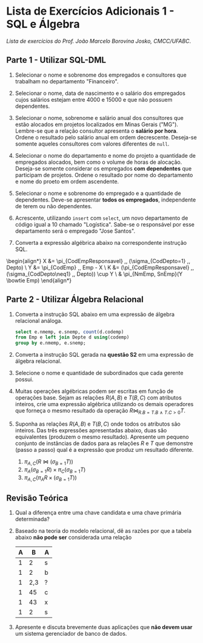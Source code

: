 # Lista de Exercícios Adicionais 1 - SQL e Álgebra
*Lista de exercícios do Prof. João Marcelo Borovina Josko, CMCC/UFABC*.

## Parte 1 - Utilizar SQL-DML

1. Selecionar o nome e sobrenome dos empregados e consultores
   que trabalham no departamento "Financeiro".

2. Selecionar o nome, data de nascimento e o salário dos
   empregados cujos salários estejam entre 4000 e 15000
   e que não possuem dependentes.

3. Selecionar o nome, sobrenome e salário anual dos consultores
   que estão alocados em projetos localizados em Minas Gerais
   ("MG"). Lembre-se que a relação consultor apresenta o
   **salário por hora**. Ordene o resultado pelo salário
   anual em ordem decrescente. Deseja-se somente aqueles
   consultores com valores diferentes de `null`.

4. Selecionar o nome do departamento e nome do projeto a quantidade
   de empregados alocados, bem como o volume de horas de alocação.
   Deseja-se somente considerar os empregados **com dependentes**
   que participam de projetos. Ordene o resultado por
   nome do departamento e nome do proeto em ordem ascendente.

5. Selecionar o nome e sobrenome do empregado e a quantidade
   de dependentes. Deve-se apresentar **todos os empregados**,
   independente de terem ou não dependentes.

6. Acrescente, utilizando `insert` com `select`, um novo
   departamento de código igual a 10 chamado "Logística".
   Sabe-se o responsável por esse departamento será o
   empregado "Jose Santos".

7. Converta a expressão algébrica abaixo na correspondente
   instrução SQL.

\begin{align*}
X &= \pi_{CodEmpResponsavel} \,\, (\sigma_{CodDepto=1} \,\, Depto) \\
Y &= \pi_{CodEmp} \,\, Emp - X \\
K &= (\pi_{CodEmpResponsavel} \,\, (\sigma_{CodDepto\neq1} \,\, Depto)) \cup Y \\
& \pi_{NmEmp, SnEmp}(Y \bowtie Emp)
\end{align*}

## Parte 2 - Utilizar Álgebra Relacional

1. Converta a instrução SQL abaixo em uma expressão de álgebra
   relacional análoga.

   ```sql
   select e.nmemp, e.snemp, count(d.codemp)
   from Emp e left join Depte d using(codemp)
   group by e.nmemp, e.snemp;
   ```

2. Converta a instrução SQL gerada na **questão S2** em uma
   expressão de álgebra relacional.

3. Selecione o nome e quantidade de subordinados que cada
   gerente possui.

4. Muitas operações algébricas podem ser escritas em função de
   operações base. Sejam as relações $R(A, B)$ e $T(B, C)$
   com atributos inteiros, crie uma expressão algébrica
   utilizando os demais operadores que forneça o mesmo
   resultado da operação
   $R \bowtie_{R.B=T.B\,\, \wedge  \,\, T.C > 0}T$.

5. Suponha as relações $R(A, B)$ e $T(B, C)$ onde todos os
   atributos são inteiros. Das três expressões
   apresentadas abaixo, duas são equivalentes (produzem o
   mesmo resultado). Apresente um pequeno conjunto de
   instâncias de dados para as relações $R$ e $T$ que demonstre
   (passo a passo) qual é a expressão que produz um resultado
   diferente.

   1. $\pi_{A,C}(R \bowtie (\sigma_{B=1}T))$
   2. $\pi_{A}(\sigma_{B=1} R) \times \pi_{C}(\sigma_{B=1} T)$
   3. $\pi_{A,C}(\pi_A R \times (\sigma_{B=1} T))$

## Revisão Teórica

1. Qual a diferença entre uma chave candidata e uma chave
   primária determinada?

2. Baseado na teoria do modelo relacional, dê as razões
   por que a tabela abaixo **não pode ser** considerada 
   uma relação

   | A | B   | A |
   | - | --- | - |
   | 1 | 2   | s |
   | 1 | 2   | b |
   | 1 | 2,3 | ? |
   | 1 | 45  | c |
   | 1 | 43  | x |
   | 1 | 2   | s |

3. Apresente e discuta brevemente duas aplicações que 
   **não devem usar** um sistema gerenciador de banco
   de dados.